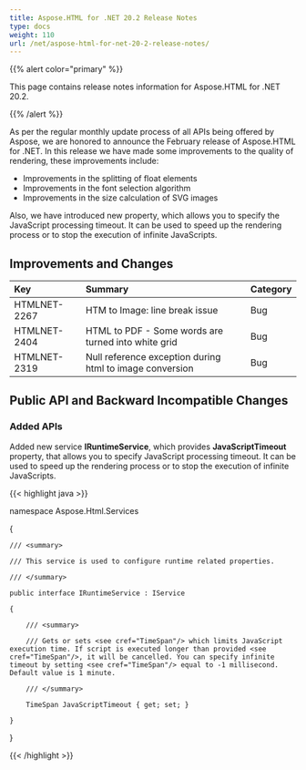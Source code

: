 ```yaml
---
title: Aspose.HTML for .NET 20.2 Release Notes
type: docs
weight: 110
url: /net/aspose-html-for-net-20-2-release-notes/
---
```


{{% alert color="primary" %}} 

This page contains release notes information for Aspose.HTML for .NET 20.2.

{{% /alert %}} 

As per the regular monthly update process of all APIs being offered by Aspose, we are honored to announce the February release of Aspose.HTML for .NET.
In this release we have made some improvements to the quality of rendering, these improvements include:

- Improvements in the splitting of float elements
- Improvements in the font selection algorithm
- Improvements in the size calculation of SVG images

Also, we have introduced new property, which allows you to specify the JavaScript processing timeout. It can be used to speed up the rendering process or to stop the execution of infinite JavaScripts.
## **Improvements and Changes**

|**Key**|**Summary**|**Category**|
| :- | :- | :- |
|HTMLNET-2267|HTM to Image: line break issue|Bug|
|HTMLNET-2404 |HTML to PDF - Some words are turned into white grid|Bug|
|HTMLNET-2319 |Null reference exception during html to image conversion|Bug|
## **Public API and Backward Incompatible Changes**
### **Added APIs**
Added new service **IRuntimeService**, which provides **JavaScriptTimeout** property, that allows you to specify JavaScript processing timeout. It can be used to speed up the rendering process or to stop the execution of infinite JavaScripts.

{{< highlight java >}}

 namespace Aspose.Html.Services

{

    /// <summary>

    /// This service is used to configure runtime related properties.

    /// </summary>

    public interface IRuntimeService : IService

    {

        /// <summary>

        /// Gets or sets <see cref="TimeSpan"/> which limits JavaScript execution time. If script is executed longer than provided <see cref="TimeSpan"/>, it will be cancelled. You can specify infinite timeout by setting <see cref="TimeSpan"/> equal to -1 millisecond. Default value is 1 minute.

        /// </summary>

        TimeSpan JavaScriptTimeout { get; set; }

    }

}

{{< /highlight >}}

